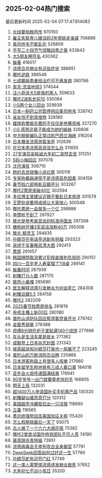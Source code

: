 ## 2025-02-04热门搜索 
最后更新时间 2025-02-04 07:17:47.814083 
1. [光线要拍敖丙传](https://s.weibo.com/weibo?q=%23%E5%85%89%E7%BA%BF%E8%A6%81%E6%8B%8D%E6%95%96%E4%B8%99%E4%BC%A0%23&t=31&band_rank=1&Refer=top) 970150
1. [雇主失联育儿嫂当妈3年带娃走亲戚](https://s.weibo.com/weibo?q=%23%E9%9B%87%E4%B8%BB%E5%A4%B1%E8%81%94%E8%82%B2%E5%84%BF%E5%AB%82%E5%BD%93%E5%A6%883%E5%B9%B4%E5%B8%A6%E5%A8%83%E8%B5%B0%E4%BA%B2%E6%88%9A%23&t=31&band_rank=8&Refer=top) 706886
1. [奥司他韦不能乱吃](https://s.weibo.com/weibo?q=%23%E5%A5%A5%E5%8F%B8%E4%BB%96%E9%9F%A6%E4%B8%8D%E8%83%BD%E4%B9%B1%E5%90%83%23&t=31&band_rank=2&Refer=top) 528859
1. [手写二十四节气领略四季之美](https://s.weibo.com/weibo?q=%23%E6%89%8B%E5%86%99%E4%BA%8C%E5%8D%81%E5%9B%9B%E8%8A%82%E6%B0%94%E9%A2%86%E7%95%A5%E5%9B%9B%E5%AD%A3%E4%B9%8B%E7%BE%8E%23&t=31&band_rank=3&Refer=top) 433642
1. [大S朋友圈签名](https://s.weibo.com/weibo?q=%23%E5%A4%A7S%E6%9C%8B%E5%8F%8B%E5%9C%88%E7%AD%BE%E5%90%8D%23&t=31&band_rank=4&Refer=top) 430362
1. [躲春](https://s.weibo.com/weibo?q=%E8%BA%B2%E6%98%A5&t=31&band_rank=5&Refer=top) 416017
1. [流感合并肺炎有这些症状](https://s.weibo.com/weibo?q=%23%E6%B5%81%E6%84%9F%E5%90%88%E5%B9%B6%E8%82%BA%E7%82%8E%E6%9C%89%E8%BF%99%E4%BA%9B%E7%97%87%E7%8A%B6%23&t=31&band_rank=6&Refer=top) 388651
1. [哪吒逆跌](https://s.weibo.com/weibo?q=%E5%93%AA%E5%90%92%E9%80%86%E8%B7%8C&t=31&band_rank=7&Refer=top) 388549
1. [七成癫痫患者经治疗可不再发病](https://s.weibo.com/weibo?q=%23%E4%B8%83%E6%88%90%E7%99%AB%E7%97%AB%E6%82%A3%E8%80%85%E7%BB%8F%E6%B2%BB%E7%96%97%E5%8F%AF%E4%B8%8D%E5%86%8D%E5%8F%91%E7%97%85%23&t=31&band_rank=9&Refer=top) 380786
1. [吴京 流浪地球3](https://s.weibo.com/weibo?q=%E5%90%B4%E4%BA%AC%20%E6%B5%81%E6%B5%AA%E5%9C%B0%E7%90%833&t=31&band_rank=10&Refer=top) 374544
1. [汪小菲说大S是我的家人](https://s.weibo.com/weibo?q=%23%E6%B1%AA%E5%B0%8F%E8%8F%B2%E8%AF%B4%E5%A4%A7S%E6%98%AF%E6%88%91%E7%9A%84%E5%AE%B6%E4%BA%BA%23&t=31&band_rank=11&Refer=top) 359633
1. [哪吒2进影史前10](https://s.weibo.com/weibo?q=%23%E5%93%AA%E5%90%922%E8%BF%9B%E5%BD%B1%E5%8F%B2%E5%89%8D10%23&t=31&band_rank=12&Refer=top) 330084
1. [小S两个女儿回台](https://s.weibo.com/weibo?q=%23%E5%B0%8FS%E4%B8%A4%E4%B8%AA%E5%A5%B3%E5%84%BF%E5%9B%9E%E5%8F%B0%23&t=31&band_rank=13&Refer=top) 329939
1. [日本一制药公司暂停供应奥司他韦](https://s.weibo.com/weibo?q=%23%E6%97%A5%E6%9C%AC%E4%B8%80%E5%88%B6%E8%8D%AF%E5%85%AC%E5%8F%B8%E6%9A%82%E5%81%9C%E4%BE%9B%E5%BA%94%E5%A5%A5%E5%8F%B8%E4%BB%96%E9%9F%A6%23&t=31&band_rank=14&Refer=top) 328742
1. [亲友找不到具俊晔](https://s.weibo.com/weibo?q=%23%E4%BA%B2%E5%8F%8B%E6%89%BE%E4%B8%8D%E5%88%B0%E5%85%B7%E4%BF%8A%E6%99%94%23&t=31&band_rank=15&Refer=top) 328180
1. [媒体称樊振东要的不仅仅是参赛资格](https://s.weibo.com/weibo?q=%23%E5%AA%92%E4%BD%93%E7%A7%B0%E6%A8%8A%E6%8C%AF%E4%B8%9C%E8%A6%81%E7%9A%84%E4%B8%8D%E4%BB%85%E4%BB%85%E6%98%AF%E5%8F%82%E8%B5%9B%E8%B5%84%E6%A0%BC%23&t=31&band_rank=16&Refer=top) 327270
1. [小S 感恩这辈子能成为她的姊妹](https://s.weibo.com/weibo?q=%E5%B0%8FS%20%E6%84%9F%E6%81%A9%E8%BF%99%E8%BE%88%E5%AD%90%E8%83%BD%E6%88%90%E4%B8%BA%E5%A5%B9%E7%9A%84%E5%A7%8A%E5%A6%B9&t=31&band_rank=17&Refer=top) 326606
1. [中方舰艇编队正常过航巴西兰海峡](https://s.weibo.com/weibo?q=%23%E4%B8%AD%E6%96%B9%E8%88%B0%E8%89%87%E7%BC%96%E9%98%9F%E6%AD%A3%E5%B8%B8%E8%BF%87%E8%88%AA%E5%B7%B4%E8%A5%BF%E5%85%B0%E6%B5%B7%E5%B3%A1%23&t=31&band_rank=18&Refer=top) 316204
1. [日本爆发流感游客发声](https://s.weibo.com/weibo?q=%23%E6%97%A5%E6%9C%AC%E7%88%86%E5%8F%91%E6%B5%81%E6%84%9F%E6%B8%B8%E5%AE%A2%E5%8F%91%E5%A3%B0%23&t=31&band_rank=19&Refer=top) 312636
1. [在日本患流感高烧该怎么办](https://s.weibo.com/weibo?q=%23%E5%9C%A8%E6%97%A5%E6%9C%AC%E6%82%A3%E6%B5%81%E6%84%9F%E9%AB%98%E7%83%A7%E8%AF%A5%E6%80%8E%E4%B9%88%E5%8A%9E%23&t=31&band_rank=20&Refer=top) 311655
1. [27岁演员梁祐诚大年初二突然去世](https://s.weibo.com/weibo?q=%2327%E5%B2%81%E6%BC%94%E5%91%98%E6%A2%81%E7%A5%90%E8%AF%9A%E5%A4%A7%E5%B9%B4%E5%88%9D%E4%BA%8C%E7%AA%81%E7%84%B6%E5%8E%BB%E4%B8%96%23&t=31&band_rank=21&Refer=top) 311251
1. [S妈小梅回应](https://s.weibo.com/weibo?q=S%E5%A6%88%E5%B0%8F%E6%A2%85%E5%9B%9E%E5%BA%94&t=31&band_rank=22&Refer=top) 307078
1. [沈月演技](https://s.weibo.com/weibo?q=%E6%B2%88%E6%9C%88%E6%BC%94%E6%8A%80&t=31&band_rank=23&Refer=top) 306710
1. [她的去世就像小说烂尾](https://s.weibo.com/weibo?q=%23%E5%A5%B9%E7%9A%84%E5%8E%BB%E4%B8%96%E5%B0%B1%E5%83%8F%E5%B0%8F%E8%AF%B4%E7%83%82%E5%B0%BE%23&t=31&band_rank=24&Refer=top) 305119
1. [专家称癫痫通常不是流感高危因素](https://s.weibo.com/weibo?q=%23%E4%B8%93%E5%AE%B6%E7%A7%B0%E7%99%AB%E7%97%AB%E9%80%9A%E5%B8%B8%E4%B8%8D%E6%98%AF%E6%B5%81%E6%84%9F%E9%AB%98%E5%8D%B1%E5%9B%A0%E7%B4%A0%23&t=31&band_rank=25&Refer=top) 304159
1. [春节档六部电影豆瓣开分](https://s.weibo.com/weibo?q=%23%E6%98%A5%E8%8A%82%E6%A1%A3%E5%85%AD%E9%83%A8%E7%94%B5%E5%BD%B1%E8%B1%86%E7%93%A3%E5%BC%80%E5%88%86%23&t=31&band_rank=26&Refer=top) 303267
1. [哪吒2票房突破40亿](https://s.weibo.com/weibo?q=%23%E5%93%AA%E5%90%922%E7%A5%A8%E6%88%BF%E7%AA%81%E7%A0%B440%E4%BA%BF%23&t=31&band_rank=27&Refer=top) 302594
1. [多位博主曾建议近期不要赴日本旅游](https://s.weibo.com/weibo?q=%23%E5%A4%9A%E4%BD%8D%E5%8D%9A%E4%B8%BB%E6%9B%BE%E5%BB%BA%E8%AE%AE%E8%BF%91%E6%9C%9F%E4%B8%8D%E8%A6%81%E8%B5%B4%E6%97%A5%E6%9C%AC%E6%97%85%E6%B8%B8%23&t=31&band_rank=28&Refer=top) 301579
1. [王楚钦说要用成绩让大家放心](https://s.weibo.com/weibo?q=%23%E7%8E%8B%E6%A5%9A%E9%92%A6%E8%AF%B4%E8%A6%81%E7%94%A8%E6%88%90%E7%BB%A9%E8%AE%A9%E5%A4%A7%E5%AE%B6%E6%94%BE%E5%BF%83%23&t=31&band_rank=29&Refer=top) 300548
1. [哪吒票房一会就多一个亿](https://s.weibo.com/weibo?q=%23%E5%93%AA%E5%90%92%E7%A5%A8%E6%88%BF%E4%B8%80%E4%BC%9A%E5%B0%B1%E5%A4%9A%E4%B8%80%E4%B8%AA%E4%BA%BF%23&t=31&band_rank=30&Refer=top) 298986
1. [李瓒听不到了](https://s.weibo.com/weibo?q=%E6%9D%8E%E7%93%92%E5%90%AC%E4%B8%8D%E5%88%B0%E4%BA%86&t=31&band_rank=31&Refer=top) 297927
1. [敖光是参考故宫龙的标准中国龙](https://s.weibo.com/weibo?q=%23%E6%95%96%E5%85%89%E6%98%AF%E5%8F%82%E8%80%83%E6%95%85%E5%AE%AB%E9%BE%99%E7%9A%84%E6%A0%87%E5%87%86%E4%B8%AD%E5%9B%BD%E9%BE%99%23&t=31&band_rank=32&Refer=top) 297268
1. [橄榄树开播3天梁洁涨粉40万](https://s.weibo.com/weibo?q=%E6%A9%84%E6%A6%84%E6%A0%91%E5%BC%80%E6%92%AD3%E5%A4%A9%E6%A2%81%E6%B4%81%E6%B6%A8%E7%B2%8940%E4%B8%87&t=31&band_rank=33&Refer=top) 295306
1. [敖光 精灵王](https://s.weibo.com/weibo?q=%E6%95%96%E5%85%89%20%E7%B2%BE%E7%81%B5%E7%8E%8B&t=31&band_rank=34&Refer=top) 294635
1. [孙颖莎在电话亭送新年祝福](https://s.weibo.com/weibo?q=%E5%AD%99%E9%A2%96%E8%8E%8E%E5%9C%A8%E7%94%B5%E8%AF%9D%E4%BA%AD%E9%80%81%E6%96%B0%E5%B9%B4%E7%A5%9D%E7%A6%8F&t=31&band_rank=35&Refer=top) 293323
1. [易烊千玺春晚高清大图](https://s.weibo.com/weibo?q=%23%E6%98%93%E7%83%8A%E5%8D%83%E7%8E%BA%E6%98%A5%E6%99%9A%E9%AB%98%E6%B8%85%E5%A4%A7%E5%9B%BE%23&t=31&band_rank=36&Refer=top) 292413
1. [票房](https://s.weibo.com/weibo?q=%E7%A5%A8%E6%88%BF&t=31&band_rank=37&Refer=top) 291057
1. [韩国棋院取消累计犯规直接判负规则](https://s.weibo.com/weibo?q=%23%E9%9F%A9%E5%9B%BD%E6%A3%8B%E9%99%A2%E5%8F%96%E6%B6%88%E7%B4%AF%E8%AE%A1%E7%8A%AF%E8%A7%84%E7%9B%B4%E6%8E%A5%E5%88%A4%E8%B4%9F%E8%A7%84%E5%88%99%23&t=31&band_rank=38&Refer=top) 290151
1. [四川一百岁老人寿宴摆了118桌](https://s.weibo.com/weibo?q=%23%E5%9B%9B%E5%B7%9D%E4%B8%80%E7%99%BE%E5%B2%81%E8%80%81%E4%BA%BA%E5%AF%BF%E5%AE%B4%E6%91%86%E4%BA%86118%E6%A1%8C%23&t=31&band_rank=39&Refer=top) 289141
1. [躲春时间](https://s.weibo.com/weibo?q=%E8%BA%B2%E6%98%A5%E6%97%B6%E9%97%B4&t=31&band_rank=40&Refer=top) 287939
1. [射雕打分人数](https://s.weibo.com/weibo?q=%23%E5%B0%84%E9%9B%95%E6%89%93%E5%88%86%E4%BA%BA%E6%95%B0%23&t=31&band_rank=41&Refer=top) 287175
1. [敖丙小鼻嘎](https://s.weibo.com/weibo?q=%23%E6%95%96%E4%B8%99%E5%B0%8F%E9%BC%BB%E5%98%8E%23&t=31&band_rank=42&Refer=top) 285690
1. [医生解释流感引发肺炎为何会死亡](https://s.weibo.com/weibo?q=%23%E5%8C%BB%E7%94%9F%E8%A7%A3%E9%87%8A%E6%B5%81%E6%84%9F%E5%BC%95%E5%8F%91%E8%82%BA%E7%82%8E%E4%B8%BA%E4%BD%95%E4%BC%9A%E6%AD%BB%E4%BA%A1%23&t=31&band_rank=43&Refer=top) 284308
1. [射雕豆瓣5.5](https://s.weibo.com/weibo?q=%23%E5%B0%84%E9%9B%95%E8%B1%86%E7%93%A35.5%23&t=31&band_rank=44&Refer=top) 284158
1. [哪吒2](https://s.weibo.com/weibo?q=%E5%93%AA%E5%90%922&t=31&band_rank=45&Refer=top) 282209
1. [2025春节档票房排名](https://s.weibo.com/weibo?q=%232025%E6%98%A5%E8%8A%82%E6%A1%A3%E7%A5%A8%E6%88%BF%E6%8E%92%E5%90%8D%23&t=31&band_rank=46&Refer=top) 281619
1. [央视主播上新00后](https://s.weibo.com/weibo?q=%23%E5%A4%AE%E8%A7%86%E4%B8%BB%E6%92%AD%E4%B8%8A%E6%96%B000%E5%90%8E%23&t=31&band_rank=47&Refer=top) 280180
1. [普陀山消防队回应帮游客焚香开光](https://s.weibo.com/weibo?q=%23%E6%99%AE%E9%99%80%E5%B1%B1%E6%B6%88%E9%98%B2%E9%98%9F%E5%9B%9E%E5%BA%94%E5%B8%AE%E6%B8%B8%E5%AE%A2%E7%84%9A%E9%A6%99%E5%BC%80%E5%85%89%23&t=31&band_rank=48&Refer=top) 279742
1. [金智秀销量](https://s.weibo.com/weibo?q=%E9%87%91%E6%99%BA%E7%A7%80%E9%94%80%E9%87%8F&t=31&band_rank=49&Refer=top) 278388
1. [师傅8分钟在炉子里贴满140个烧饼](https://s.weibo.com/weibo?q=%23%E5%B8%88%E5%82%858%E5%88%86%E9%92%9F%E5%9C%A8%E7%82%89%E5%AD%90%E9%87%8C%E8%B4%B4%E6%BB%A1140%E4%B8%AA%E7%83%A7%E9%A5%BC%23&t=31&band_rank=50&Refer=top) 277696
1. [车头是生活车尾是故乡](https://s.weibo.com/weibo?q=%23%E8%BD%A6%E5%A4%B4%E6%98%AF%E7%94%9F%E6%B4%BB%E8%BD%A6%E5%B0%BE%E6%98%AF%E6%95%85%E4%B9%A1%23&t=31&band_rank=10&Refer=top) 271362
1. [成毅登上日本杂志封面](https://s.weibo.com/weibo?q=%23%E6%88%90%E6%AF%85%E7%99%BB%E4%B8%8A%E6%97%A5%E6%9C%AC%E6%9D%82%E5%BF%97%E5%B0%81%E9%9D%A2%23&t=31&band_rank=16&Refer=top) 231342
1. [侯英超说和孙颖莎打我也一局赢不了](https://s.weibo.com/weibo?q=%23%E4%BE%AF%E8%8B%B1%E8%B6%85%E8%AF%B4%E5%92%8C%E5%AD%99%E9%A2%96%E8%8E%8E%E6%89%93%E6%88%91%E4%B9%9F%E4%B8%80%E5%B1%80%E8%B5%A2%E4%B8%8D%E4%BA%86%23&t=31&band_rank=25&Refer=top) 223245
1. [普陀山的万能消防员出圈](https://s.weibo.com/weibo?q=%23%E6%99%AE%E9%99%80%E5%B1%B1%E7%9A%84%E4%B8%87%E8%83%BD%E6%B6%88%E9%98%B2%E5%91%98%E5%87%BA%E5%9C%88%23&t=31&band_rank=35&Refer=top) 220866
1. [日本游客称路上有很多人咳嗽](https://s.weibo.com/weibo?q=%23%E6%97%A5%E6%9C%AC%E6%B8%B8%E5%AE%A2%E7%A7%B0%E8%B7%AF%E4%B8%8A%E6%9C%89%E5%BE%88%E5%A4%9A%E4%BA%BA%E5%92%B3%E5%97%BD%23&t=31&band_rank=49&Refer=top) 217660
1. [日本留学生称地铁有三成人戴口罩](https://s.weibo.com/weibo?q=%23%E6%97%A5%E6%9C%AC%E7%95%99%E5%AD%A6%E7%94%9F%E7%A7%B0%E5%9C%B0%E9%93%81%E6%9C%89%E4%B8%89%E6%88%90%E4%BA%BA%E6%88%B4%E5%8F%A3%E7%BD%A9%23&t=31&band_rank=12&Refer=top) 184018
1. [亚冬会火炬传递圆满结束](https://s.weibo.com/weibo?q=%23%E4%BA%9A%E5%86%AC%E4%BC%9A%E7%81%AB%E7%82%AC%E4%BC%A0%E9%80%92%E5%9C%86%E6%BB%A1%E7%BB%93%E6%9D%9F%23&t=31&band_rank=3&Refer=top) 176941
1. [90岁爷爷一出门就要牵老伴的手](https://s.weibo.com/weibo?q=%2390%E5%B2%81%E7%88%B7%E7%88%B7%E4%B8%80%E5%87%BA%E9%97%A8%E5%B0%B1%E8%A6%81%E7%89%B5%E8%80%81%E4%BC%B4%E7%9A%84%E6%89%8B%23&t=31&band_rank=10&Refer=top) 166905
1. [明天上班](https://s.weibo.com/weibo?q=%23%E6%98%8E%E5%A4%A9%E4%B8%8A%E7%8F%AD%23&t=31&band_rank=6&Refer=top) 132031
1. [超1400万人申请国补买手机等产品](https://s.weibo.com/weibo?q=%23%E8%B6%851400%E4%B8%87%E4%BA%BA%E7%94%B3%E8%AF%B7%E5%9B%BD%E8%A1%A5%E4%B9%B0%E6%89%8B%E6%9C%BA%E7%AD%89%E4%BA%A7%E5%93%81%23&t=31&band_rank=19&Refer=top) 130320
1. [射雕疑似被恶意打分](https://s.weibo.com/weibo?q=%23%E5%B0%84%E9%9B%95%E7%96%91%E4%BC%BC%E8%A2%AB%E6%81%B6%E6%84%8F%E6%89%93%E5%88%86%23&t=31&band_rank=22&Refer=top) 120312
1. [美国超市冷藏柜拉出一只活狼](https://s.weibo.com/weibo?q=%23%E7%BE%8E%E5%9B%BD%E8%B6%85%E5%B8%82%E5%86%B7%E8%97%8F%E6%9F%9C%E6%8B%89%E5%87%BA%E4%B8%80%E5%8F%AA%E6%B4%BB%E7%8B%BC%23&t=31&band_rank=34&Refer=top) 118690
1. [立春](https://s.weibo.com/weibo?q=%E7%AB%8B%E6%98%A5&t=31&band_rank=49&Refer=top) 116565
1. [墨总统强势回击美国加征关税](https://s.weibo.com/weibo?q=%23%E5%A2%A8%E6%80%BB%E7%BB%9F%E5%BC%BA%E5%8A%BF%E5%9B%9E%E5%87%BB%E7%BE%8E%E5%9B%BD%E5%8A%A0%E5%BE%81%E5%85%B3%E7%A8%8E%23&t=31&band_rank=50&Refer=top) 115420
1. [怎么假期就最后一天了](https://s.weibo.com/weibo?q=%23%E6%80%8E%E4%B9%88%E5%81%87%E6%9C%9F%E5%B0%B1%E6%9C%80%E5%90%8E%E4%B8%80%E5%A4%A9%E4%BA%86%23&t=31&band_rank=12&Refer=top) 93075
1. [古人做了一个六六大顺花瓶](https://s.weibo.com/weibo?q=%23%E5%8F%A4%E4%BA%BA%E5%81%9A%E4%BA%86%E4%B8%80%E4%B8%AA%E5%85%AD%E5%85%AD%E5%A4%A7%E9%A1%BA%E8%8A%B1%E7%93%B6%23&t=31&band_rank=16&Refer=top) 75382
1. [哪吒2曾尝试国外特效团队不尽人意](https://s.weibo.com/weibo?q=%23%E5%93%AA%E5%90%922%E6%9B%BE%E5%B0%9D%E8%AF%95%E5%9B%BD%E5%A4%96%E7%89%B9%E6%95%88%E5%9B%A2%E9%98%9F%E4%B8%8D%E5%B0%BD%E4%BA%BA%E6%84%8F%23&t=31&band_rank=28&Refer=top) 74190
1. [慕胥辞杀青特辑](https://s.weibo.com/weibo?q=%23%E6%85%95%E8%83%A5%E8%BE%9E%E6%9D%80%E9%9D%92%E7%89%B9%E8%BE%91%23&t=31&band_rank=42&Refer=top) 73951
1. [流感病毒会无差别攻击全身器官](https://s.weibo.com/weibo?q=%23%E6%B5%81%E6%84%9F%E7%97%85%E6%AF%92%E4%BC%9A%E6%97%A0%E5%B7%AE%E5%88%AB%E6%94%BB%E5%87%BB%E5%85%A8%E8%BA%AB%E5%99%A8%E5%AE%98%23&t=31&band_rank=50&Refer=top) 57791
1. [DeepSeek回答如何过好这一生](https://s.weibo.com/weibo?q=%23DeepSeek%E5%9B%9E%E7%AD%94%E5%A6%82%E4%BD%95%E8%BF%87%E5%A5%BD%E8%BF%99%E4%B8%80%E7%94%9F%23&t=31&band_rank=36&Refer=top) 57760
1. [孙颖莎蛇年迎开门红](https://s.weibo.com/weibo?q=%23%E5%AD%99%E9%A2%96%E8%8E%8E%E8%9B%87%E5%B9%B4%E8%BF%8E%E5%BC%80%E9%97%A8%E7%BA%A2%23&t=31&band_rank=37&Refer=top) 57749
1. [这一类人需警惕流感诱发肺炎致死](https://s.weibo.com/weibo?q=%23%E8%BF%99%E4%B8%80%E7%B1%BB%E4%BA%BA%E9%9C%80%E8%AD%A6%E6%83%95%E6%B5%81%E6%84%9F%E8%AF%B1%E5%8F%91%E8%82%BA%E7%82%8E%E8%87%B4%E6%AD%BB%23&t=31&band_rank=46&Refer=top) 57652
1. [大年初七不训小孩日](https://s.weibo.com/weibo?q=%23%E5%A4%A7%E5%B9%B4%E5%88%9D%E4%B8%83%E4%B8%8D%E8%AE%AD%E5%B0%8F%E5%AD%A9%E6%97%A5%23&t=31&band_rank=37&Refer=top) 35200
